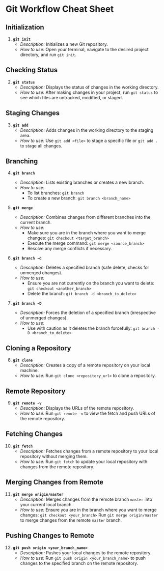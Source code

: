 # Git Workflow Cheat Sheet

## Initialization

1. **`git init`**
   - _Description:_ Initializes a new Git repository.
   - _How to use:_ Open your terminal, navigate to the desired project directory, and run `git init`.

## Checking Status

2. **`git status`**
   - _Description:_ Displays the status of changes in the working directory.
   - _How to use:_ After making changes in your project, run `git status` to see which files are untracked, modified, or staged.

## Staging Changes

3. **`git add`**
   - _Description:_ Adds changes in the working directory to the staging area.
   - _How to use:_ Use `git add <file>` to stage a specific file or `git add .` to stage all changes.

## Branching

4. **`git branch`**

   - _Description:_ Lists existing branches or creates a new branch.
   - _How to use:_
     - To list branches: `git branch`
     - To create a new branch: `git branch <branch_name>`

5. **`git merge`**

   - _Description:_ Combines changes from different branches into the current branch.
   - _How to use:_
     - Make sure you are in the branch where you want to merge changes: `git checkout <target_branch>`
     - Execute the merge command: `git merge <source_branch>`
     - Resolve any merge conflicts if necessary.

6. **`git branch -d`**

   - _Description:_ Deletes a specified branch (safe delete, checks for unmerged changes).
   - _How to use:_
     - Ensure you are not currently on the branch you want to delete: `git checkout <another_branch>`
     - Delete the branch: `git branch -d <branch_to_delete>`

7. **`git branch -D`**
   - _Description:_ Forces the deletion of a specified branch (irrespective of unmerged changes).
   - _How to use:_
     - Use with caution as it deletes the branch forcefully: `git branch -D <branch_to_delete>`

## Cloning a Repository

8. **`git clone`**
   - _Description:_ Creates a copy of a remote repository on your local machine.
   - _How to use:_ Run `git clone <repository_url>` to clone a repository.

## Remote Repository

9. **`git remote -v`**
   - _Description:_ Displays the URLs of the remote repository.
   - _How to use:_ Run `git remote -v` to view the fetch and push URLs of the remote repository.

## Fetching Changes

10. **`git fetch`**
    - _Description:_ Fetches changes from a remote repository to your local repository without merging them.
    - _How to use:_ Run `git fetch` to update your local repository with changes from the remote repository.

## Merging Changes from Remote

11. **`git merge origin/master`**
    - _Description:_ Merges changes from the remote branch `master` into your current local branch.
    - _How to use:_ Ensure you are in the branch where you want to merge changes: `git checkout <your_branch>`
      Run `git merge origin/master` to merge changes from the remote `master` branch.

## Pushing Changes to Remote

12. **`git push origin <your_branch_name>`**
    - _Description:_ Pushes your local changes to the remote repository.
    - _How to use:_ Run `git push origin <your_branch_name>` to push changes to the specified branch on the remote repository.
